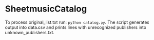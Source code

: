 # SheetmusicCatalog

To process original_list.txt run: `python catalog.py`. The script generates
output into data.csv and prints lines with unrecognized publishers into
unknown_publishers.txt.